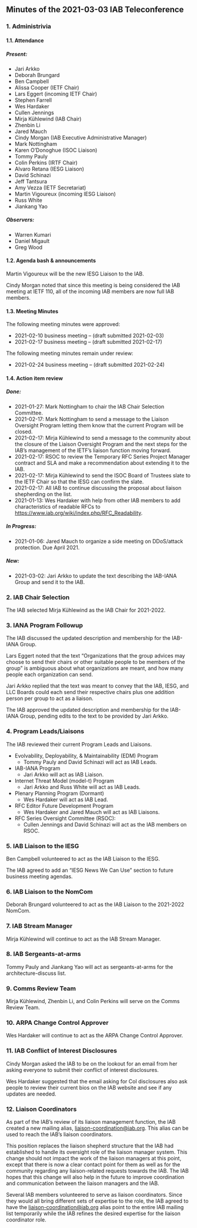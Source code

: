 
Minutes of the 2021-03-03 IAB Teleconference
--------------------------------------------


### 1. Administrivia


#### 1.1. Attendance


##### Present:


* Jari Arkko
* Deborah Brungard
* Ben Campbell
* Alissa Cooper (IETF Chair)
* Lars Eggert (incoming IETF Chair)
* Stephen Farrell
* Wes Hardaker
* Cullen Jennings
* Mirja Kühlewind (IAB Chair)
* Zhenbin Li
* Jared Mauch
* Cindy Morgan (IAB Executive Administrative Manager)
* Mark Nottingham
* Karen O’Donoghue (ISOC Liaison)
* Tommy Pauly
* Colin Perkins (IRTF Chair)
* Alvaro Retana (IESG Liaison)
* David Schinazi
* Jeff Tantsura
* Amy Vezza (IETF Secretariat)
* Martin Vigoureux (incoming IESG Liaison)
* Russ White
* Jiankang Yao


##### Observers:


* Warren Kumari
* Daniel Migault
* Greg Wood


#### 1.2. Agenda bash & announcements


Martin Vigoureux will be the new IESG Liaison to the IAB.


Cindy Morgan noted that since this meeting is being considered the IAB meeting at IETF 110, all of the incoming IAB members are now full IAB members.


#### 1.3. Meeting Minutes


The following meeting minutes were approved:


* 2021-02-10 business meeting – (draft submitted 2021-02-03)
* 2021-02-17 business meeting – (draft submitted 2021-02-17)


The following meeting minutes remain under review:


* 2021-02-24 business meeting – (draft submitted 2021-02-24)


#### 1.4. Action item review


##### Done:


* 2021-01-27: Mark Nottingham to chair the IAB Chair Selection Committee.
* 2021-02-17: Mark Nottingham to send a message to the Liaison Oversight Program letting them know that the current Program will be closed.
* 2021-02-17: Mirja Kühlewind to send a message to the community about the closure of the Liaison Oversight Program and the next steps for the IAB’s management of the IETF’s liaison function moving forward.
* 2021-02-17: RSOC to review the Temporary RFC Series Project Manager contract and SLA and make a recommendation about extending it to the IAB.
* 2021-02-17: Mirja Kühlewind to send the ISOC Board of Trustees slate to the IETF Chair so that the IESG can confirm the slate.
* 2021-02-17: All IAB to continue discussing the proposal about liaison shepherding on the list.
* 2021-01-13: Wes Hardaker with help from other IAB members to add characteristics of readable RFCs to <https://www.iab.org/wiki/index.php/RFC_Readability>.


##### In Progress:


* 2021-01-06: Jared Mauch to organize a side meeting on DDoS/attack protection. Due April 2021.


##### New:


* 2021-03-02: Jari Arkko to update the text describing the IAB-IANA Group and send it to the IAB.


### 2. IAB Chair Selection


The IAB selected Mirja Kühlewind as the IAB Chair for 2021-2022.


### 3. IANA Program Followup


The IAB discussed the updated description and membership for the IAB-IANA Group.


Lars Eggert noted that the text “Organizations that the group advices may choose to send their chairs or other suitable people to be members of the group” is ambiguous about what organizations are meant, and how many people each organization can send.


Jari Arkko replied that the text was meant to convey that the IAB, IESG, and LLC Boards could each send their respective chairs plus one addition person per group to act as a liaison.


The IAB approved the updated description and membership for the IAB-IANA Group, pending edits to the text to be provided by Jari Arkko.


### 4. Program Leads/Liaisons


The IAB reviewed their current Program Leads and Liaisons.


* Evolvability, Deployability, & Maintainability (EDM) Program
	+ Tommy Pauly and David Schinazi will act as IAB Leads.
* IAB-IANA Program
	+ Jari Arkko will act as IAB Liaison.
* Internet Threat Model (model-t) Program
	+ Jari Arkko and Russ White will act as IAB Leads.
* Plenary Planning Program (Dormant)
	+ Wes Hardaker will act as IAB Lead.
* RFC Editor Future Development Program
	+ Wes Hardaker and Jared Mauch will act as IAB Liaisons.
* RFC Series Oversight Committee (RSOC):
	+ Cullen Jennings and David Schinazi will act as the IAB members on RSOC.


### 5. IAB Liaison to the IESG


Ben Campbell volunteered to act as the IAB Liaison to the IESG.


The IAB agreed to add an “IESG News We Can Use” section to future business meeting agendas.


### 6. IAB Liaison to the NomCom


Deborah Brungard volunteered to act as the IAB Liaison to the 2021-2022 NomCom.


### 7. IAB Stream Manager


Mirja Kühlewind will continue to act as the IAB Stream Manager.


### 8. IAB Sergeants-at-arms


Tommy Pauly and Jiankang Yao will act as sergeants-at-arms for the architecture-discuss list.


### 9. Comms Review Team


Mirja Kühlewind, Zhenbin Li, and Colin Perkins will serve on the Comms Review Team.


### 10. ARPA Change Control Approver


Wes Hardaker will continue to act as the ARPA Change Control Approver.


### 11. IAB Conflict of Interest Disclosures


Cindy Morgan asked the IAB to be on the lookout for an email from her asking everyone to submit their conflict of interest disclosures.


Wes Hardaker suggested that the email asking for CoI disclosures also ask people to review their current bios on the IAB website and see if any updates are needed.


### 12. Liaison Coordinators


As part of the IAB’s review of its liaison management function, the IAB created a new mailing alias, <liaison-coordination@iab.org>. This alias can be used to reach the IAB’s liaison coordinators.


This position replaces the liaison shepherd structure that the IAB had established to handle its oversight role of the liaison manager system. This change should not impact the work of the liaison managers at this point, except that there is now a clear contact point for them as well as for the community regarding any liaison-related requests towards the IAB. The IAB hopes that this change will also help in the future to improve coordination and communication between the liaison managers and the IAB.


Several IAB members volunteered to serve as liaison coordinators. Since they would all bring different sets of expertise to the role, the IAB agreed to have the <liaison-coordination@iab.org> alias point to the entire IAB mailing list temporarily while the IAB refines the desired expertise for the liaison coordinator role.


